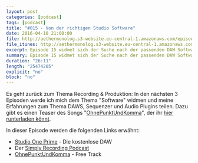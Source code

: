 ```yaml
---
layout: post
categories: [podcast]
tags: [podcast]
title: "#015 - Von der richtigen Studio Software"
date: 2016-04-10 21:00:00
file: http://aethermonolog.s3-website.eu-central-1.amazonaws.com/episodes/aethermonolog-015.mp3
file_itunes: http://aethermonolog.s3-website.eu-central-1.amazonaws.com/episodes/aethermonolog-015.m4a
excerpt: Episode 15 widmet sich der Suche nach der passenden DAW Software. Es ist der erste Teil einer 3er Serie zum Thema DAWS, Sequenzer und Plugins.
summary: Episode 15 widmet sich der Suche nach der passenden DAW Software. Es ist der erste Teil einer 3er Serie zum Thema DAWS, Sequenzer und Plugins.
duration: "26:11"
length: "25474205"
explicit: "no"
block: "no"
---
```


Es geht zurück zum Thema Recording & Produktion: In den nächsten 3 Episoden werde ich mich dem Thema "Software" widmen und meine Erfahrungen zum Thema DAWS, Sequenzer und Audio Plugins teilen.
Dazu gibt es einen Teaser des Songs "[OhnePunktUndKomma](http://bit.ly/1TKS6Yg)", der ihr [hier runterladen könnt](http://bit.ly/1TKS6Yg).


In dieser Episode werden die folgenden Links erwähnt:

* [Studio One Prime](https://shop.presonus.com/products/studio-one-prods/Studio-One-3-Prime) - Die kostenlose DAW
* Der [Simply Recording Podcast](http://simplyrecordingpodcast.com/)
* [OhnePunktUndKomma](http://bit.ly/1TKS6Yg) - Free Track
